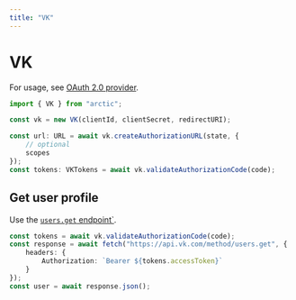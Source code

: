 ```yaml
---
title: "VK"
---
```


# VK

For usage, see [OAuth 2.0 provider](/guides/oauth2).

```ts
import { VK } from "arctic";

const vk = new VK(clientId, clientSecret, redirectURI);
```

```ts
const url: URL = await vk.createAuthorizationURL(state, {
	// optional
	scopes
});
const tokens: VKTokens = await vk.validateAuthorizationCode(code);
```

## Get user profile

Use the [`users.get` endpoint`](https://dev.vk.com/en/method/users.get).

```ts
const tokens = await vk.validateAuthorizationCode(code);
const response = await fetch("https://api.vk.com/method/users.get", {
	headers: {
		Authorization: `Bearer ${tokens.accessToken}`
	}
});
const user = await response.json();
```

